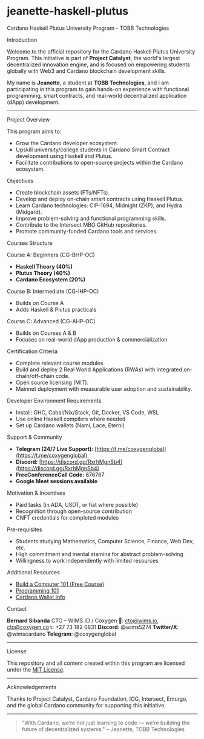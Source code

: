 # jeanette-haskell-plutus

 Cardano Haskell Plutus University Program - TOBB Technologies

 Introduction

Welcome to the official repository for the Cardano Haskell Plutus University Program. This initiative is part of **Project Catalyst**, the world's largest decentralized innovation engine, and is focused on empowering students globally with Web3 and Cardano blockchain development skills.

My name is **Jeanette**, a student at **TOBB Technologies**, and I am participating in this program to gain hands-on experience with functional programming, smart contracts, and real-world decentralized application (dApp) development.

---

 Project Overview

This program aims to:

* Grow the Cardano developer ecosystem.
* Upskill university/college students in Cardano Smart Contract development using Haskell and Plutus.
* Facilitate contributions to open-source projects within the Cardano ecosystem.

 Objectives

* Create blockchain assets (FTs/NFTs).
* Develop and deploy on-chain smart contracts using Haskell Plutus.
* Learn Cardano technologies: CIP-1694, Midnight (ZKP), and Hydra (Midgard).
* Improve problem-solving and functional programming skills.
* Contribute to the Intersect MBO GitHub repositories.
* Promote community-funded Cardano tools and services.

 Courses Structure

 Course A: Beginners (CG-BHP-OC)

* **Haskell Theory (40%)**
* **Plutus Theory (40%)**
* **Cardano Ecosystem (20%)**

 Course B: Intermediate (CG-IHP-OC)

* Builds on Course A
* Adds Haskell & Plutus practicals

 Course C: Advanced (CG-AHP-OC)

* Builds on Courses A & B
* Focuses on real-world dApp production & commercialization

 Certification Criteria

* Complete relevant course modules.
* Build and deploy 2 Real World Applications (RWAs) with integrated on-chain/off-chain code.
* Open source licensing (MIT).
* Mainnet deployment with measurable user adoption and sustainability.

 Developer Environment Requirements

* Install: GHC, Cabal/Nix/Stack, Git, Docker, VS Code, WSL
* Use online Haskell compilers where needed
* Set up Cardano wallets (Nami, Lace, Eternl)

 Support & Community

* **Telegram (24/7 Live Support):** [https://t.me/coxygenglobal](https://t.me/coxygenglobal)
* **Discord:** [https://discord.gg/RxrhMgnSb4](https://discord.gg/RxrhMgnSb4)
* **FreeConferenceCall Code:** 676767
* **Google Meet sessions available**

 Motivation & Incentives

* Paid tasks (in ADA, USDT, or fiat where possible)
* Recognition through open-source contribution
* CNFT credentials for completed modules

 Pre-requisites

* Students studying Mathematics, Computer Science, Finance, Web Dev, etc.
* High commitment and mental stamina for abstract problem-solving
* Willingness to work independently with limited resources

 Additional Resources

* [Build a Computer 101 (Free Course)](https://www.udemy.com/course/build-a-computer-101-free/)
* [Programming 101](https://www.udemy.com/course/programming-101/)
* [Cardano Wallet Info](https://docs.cardano.org/about-cardano/new-to-cardano/types-of-wallets)

 Contact

**Bernard Sibanda**
CTO – WIMS.IO / Coxygen
📧: [cto@wims.io](mailto:cto@wims.io), [cto@coxygen.co](mailto:cto@coxygen.co)
📞: +27 73 182 0631
**Discord**: @wims5274
**Twitter/X**: @wimscardano
**Telegram**: @coxygenglobal

---

 License

This repository and all content created within this program are licensed under the [MIT License](https://opensource.org/licenses/MIT).

---

 Acknowledgements

Thanks to Project Catalyst, Cardano Foundation, IOG, Intersect, Emurgo, and the global Cardano community for supporting this initiative.

---

> "With Cardano, we’re not just learning to code — we’re building the future of decentralized systems." – Jeanette, TOBB Technologies
